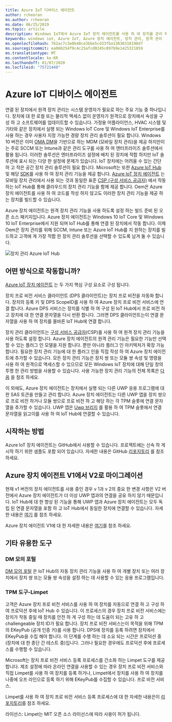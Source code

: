 ```yaml
---
title: Azure IoT 디바이스 에이전트
author: rcheeran
ms.author: rcheeran
ms.date: 06/25/2019
ms.topic: article
description: Windows IoT에서 Azure IoT 장치 에이전트를 사용 하 여 장치를 관리 하는 방법에 대해 알아봅니다.
keywords: windows iot, Azure IoT, Azure 장치 에이전트, 장치 관리, 원격 관리
ms.openlocfilehash: 762ac7c3e0b40ce3bbe5cd33fba13838318198d7
ms.sourcegitcommit: ea060254f9c4c25afcd0245c897b9e1425321859
ms.translationtype: MT
ms.contentlocale: ko-KR
ms.lasthandoff: 01/07/2020
ms.locfileid: "75721448"
---
```

# <a name="azure-iot-device-agent"></a>Azure IoT 디바이스 에이전트

연결 된 장치에서 원격 장치 관리는 시스템 운영자가 필요로 하는 주요 기능 중 하나입니다. 장치에 대 한 로컬 또는 물리적 액세스 없이 운영자가 원격으로 장치에서 속성을 구성 하 고 소프트웨어를 업데이트할 수 있습니다. 가정용 어플라이언스, HVAC 시스템 및 기타와 같은 장치에서 실행 되는 Windows IoT Core 및 Windows IoT Enterprise를 사용 하는 경우 사용자 지정 가능한 경량 장치 관리 솔루션이 필요 합니다. Windows 10 버전은 이미 [OMA DM](https://en.wikipedia.org/wiki/OMA_Device_Management)을 기반으로 하는 MDM (모바일 장치 관리)을 제공 하지만이는 주로 SCCM 또는 Intune과 같은 관리 도구를 사용 하 여 엔터프라이즈 솔루션에서 활용 됩니다. 이러한 솔루션은 엔터프라이즈 설정에 배치 된 장치에 적합 하지만 IoT 솔루션에 표시 되는 다양 한 설정에 문제가 있습니다. IoT 장치에는 어려울 수 있는 간단 하 고 작은 공간 장치 관리 솔루션이 필요 합니다. Microsoft는 또한 [Azure IoT Hub](https://docs.microsoft.com/azure/iot-hub/iot-hub-device-management-overview) 및 해당 [SDK](https://docs.microsoft.com/azure/iot-hub/iot-hub-devguide-sdks)를 사용 하 여 장치 관리 기능을 제공 합니다. [Azure IoT 장치 에이전트](https://github.com/ms-iot/azure-client-tools/blob/master/docs/device-agent/device-agent.md) 는 모바일 장치 관리에서 사용 되는 것과 동일한 표준 [CSP (구성 서비스 공급자)](https://docs.microsoft.com/windows/client-management/mdm/configuration-service-provider-reference) 에서 작동 하는 IoT Hub를 통해 클라우드의 장치 관리 기능을 함께 제공 합니다. Oem은 Azure 장치 에이전트를 사용 하 여 코드를 작성 하지 않고도 이러한 장치 관리 기능을 제공 하는 장치를 빌드할 수 있습니다. 

Azure 장치 에이전트는 원격 장치 관리 기능을 사용 하도록 설정 하는 빌드 준비 된 오픈 소스 패키지입니다. Azure 장치 에이전트는 Windows 10 IoT Core 및 Windows 10 IoT Enterprise에서 지원 되며 IoT Hub를 통해 연결 된 장치에서 작동 합니다. 이제 Oem은 장치 관리를 위해 SCCM, Intune 또는 Azure IoT Hub를 지 원하는 장치를 빌드하고 고객에 게 가장 적합 한 장치 관리 솔루션을 선택할 수 있도록 남겨 둘 수 있습니다.   

![장치 관리 Azure IoT Hub](../media/AzureIoTDM/azureDM.png)


## <a name="how-does-it-work"></a>어떤 방식으로 작동합니까?

[Azure IoT 장치 에이전트](https://aka.ms/iot-core-azure-dm-client) 는 두 가지 핵심 구성 요소로 구성 됩니다. 

장치 프로 비전 서비스 클라이언트 (DPS 클라이언트)는 장치 프로 비전을 자동화 합니다. 장치의 등록 키 및 DPS ScopeID를 사용 하 여 Azure 장치 프로 비전 서비스에 연결 합니다. Azure DPS 서비스는 장치를 식별 하 여 구성 된 IoT Hub에서 프로 비전 하 고 장치에 대 한 연결 문자열을 다시 반환 합니다. 그러면 DPS 클라이언트는이 연결 문자열을 사용 하 여 장치를 올바른 IoT Hub에 연결 합니다.  

장치 관리 클라이언트는 [구성 서비스 공급자](https://msdn.microsoft.com/windows/hardware/commercialize/customize/mdm/configuration-service-provider-reference)(CSP)를 사용 하 여 원격 장치 관리 기능을 사용 하도록 설정 합니다. Azure 장치 에이전트의 원격 관리 기능은 필요한 기능만 선택할 수 있는 플러그 인 모델을 지원 합니다. 뿐만 아니라 플러그 인 아키텍처가 확장 가능 합니다. 필요한 장치 관리 기능에 대 한 플러그 인을 직접 작성 하 여 Azure 장치 에이전트에 추가할 수 있습니다. 모든 장치 관리 기능은 장치 쌍 또는 모듈 쌍 속성 및 명령을 사용 하 여 원격으로 액세스할 수 있으므로 모든 Windows IoT 장치에 대해 단일 창의 투명 한 관리 방법을 사용할 수 있습니다. 사용 가능한 장치 관리 기능의 전체 목록은 [다음](https://github.com/ms-iot/azure-client-tools/blob/master/docs/device-agent/reference.md) 을 참조 하세요.

이 외에도, Azure 장치 에이전트는 장치에서 실행 되는 다른 UWP 응용 프로그램에 대 한 SAS 토큰을 만들고 관리 합니다. Azure 장치 에이전트는 다른 UWP 앱을 장치 쌍으로 프로 비전 하거나 모듈 쌍으로 프로 비전 하 고 해당 하는 각 TPM 슬롯에 연결 문자열을 추가할 수 있습니다. UWP 앱은 [Uwp 브리지](https://github.com/ms-iot/azure-client-tools/blob/master/docs/device-agent/uwp-bridge.md) 를 활용 하 여 TPM 슬롯에서 연결 문자열을 읽고이를 사용 하 여 IoT Hub에 연결할 수 있습니다. 

## <a name="how-to-get-started"></a>시작하는 방법

Azure IoT 장치 에이전트는 GitHub에서 사용할 수 있습니다. 프로젝트에는 신속 하 게 시작 하기 위한 샘플도 포함 되어 있습니다. 자세한 내용은 GitHub [리포지토리](https://github.com/ms-iot/azure-client-tools/blob/master/docs/device-agent/device-agent.md) 를 참조 하세요.

## <a name="migrating-from-azure-device-agent-v1-to-v2"></a>Azure 장치 에이전트 V1에서 V2로 마이그레이션
현재 v1 버전의 장치 에이전트를 사용 중인 경우 v 1과 v 2의 중요 한 변경 사항은 V2 버전에서 Azure 장치 에이전트가 더 이상 UWP 앱과의 연결을 공유 하지 않기 때문입니다. IoT Hub에 대 한 향상 된 기능을 통해 UWP 앱과 Azure 장치 에이전트는 모두 독립 된 연결 문자열을 포함 하 고 IoT Hub에서 동일한 장치에 연결할 수 있습니다. 자세한 내용은 [여기](https://github.com/ms-iot/azure-client-tools/blob/master/docs/device-agent/migration-from-old-client.md) 를 참조 하세요.

Azure 장치 에이전트 V1에 대 한 자세한 내용은 [여기](https://docs.microsoft.com/windows/iot-core/manage-your-device/azureiotdm)를 참조 하세요.

## <a name="other-useful-tools"></a>기타 유용한 도구 
### <a name="dm-mock-portal"></a>DM 모의 포털
[DM 모의 포털](https://github.com/ms-iot/azure-client-tools/blob/master/docs/dm-mock-portal/dm-mock-portal.md) 은 IoT Hub의 자동 장치 관리 기능을 사용 하 여 개별 장치 또는 여러 장치에서 장치 쌍 또는 모듈 쌍 속성을 설정 하는 데 사용할 수 있는 응용 프로그램입니다. 

### <a name="tpm-tool---limpetexe"></a>TPM 도구-Limpet
고객은 Azure 장치 프로 비전 서비스를 사용 하 여 장치를 자동으로 연결 하 고 구성 하 여 프로덕션 후에 IoT Hub 수 있습니다. 이 프로세스의 경우 장치 프로 비전 서비스에는 장치가 작동 중일 때 장치를 안전 하 게 구성 하는 데 도움이 되는 고유 하 고 challengeable 장치 ID가 필요 합니다. 장치 프로 비전 서비스는이 목적을 위해 TPM의 EKeyPub (공개 인증 키)를 사용 합니다. DPS에 장치를 등록 하려면 장치에서 EKeyPub을 수집 해야 합니다. 이 단계를 수행 하는 데 소요 되는 시간은 프로덕션 중 (장치에 대 한 종단 간 테스트 중)입니다. 그러나 필요한 경우에도 프로덕션 후에 프로세스를 수행할 수 있습니다.  

Microsoft는 장치 프로 비전 서비스 등록 프로세스를 간소화 하는 Limpet 도구를 제공 합니다. 제조 설정에 따라 온라인 연결을 사용할 수 있는 경우 장치 프로 비전 서비스와 직접 Limpet를 사용 하 여 장치를 등록 하거나, Limpet에서 장치를 사용 하 여 장치를 나중에 오프 라인으로 등록 하기 위해 EKeyPub를 수집할 수 있습니다. 프로 비전 서비스.

Limpet를 사용 하 여 장치 프로 비전 서비스 등록 프로세스에 대 한 자세한 내용은이 [리포지토리](https://github.com/ms-iot/azure-client-tools/blob/master/docs/limpet/limpet.md)를 참조 하세요.

라이선스: Limpet는 MIT 오픈 소스 라이선스에 따라 사용이 허가 됩니다. 
